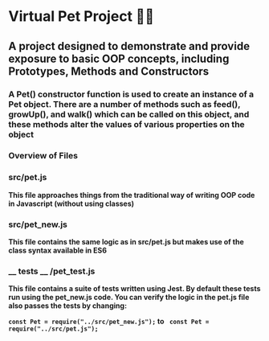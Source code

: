 # Virtual Pet Project 🐶🐱

## A project designed to demonstrate and provide exposure to basic OOP concepts, including Prototypes, Methods and Constructors

### A Pet() constructor function is used to create an instance of a Pet object. There are a number of methods such as feed(), growUp(), and walk() which can be called on this object, and these methods alter the values of various properties on the object

### Overview of Files

### src/pet.js<b>
This file approaches things from the traditional way of writing
OOP code in Javascript (without using classes)

### src/pet_new.js
This file contains the same logic as in src/pet.js
but makes use of the class syntax available in ES6

### __ tests __ /pet_test.js
This file contains a suite of tests written using Jest. By default these tests
run using the pet_new.js code. You can verify the logic in the pet.js file 
also passes the tests by changing: 

``` const Pet = require("../src/pet_new.js"); ```
to ``` const Pet = require("../src/pet.js");``` 